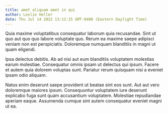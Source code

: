 ```yaml
---
title: amet aliquam amet in qui
author: Leslie Heller
date: Thu Jul 14 2022 13:12:15 GMT-0400 (Eastern Daylight Time)
---
```

Quia maxime voluptatibus consequatur laborum quia recusandae. Sint ut quo aut quo quo labore voluptate quo. Rerum ea maxime saepe adipisci veniam non est perspiciatis. Doloremque numquam blanditiis in magni ut quam eligendi.

 Ipsa delectus debitis. Ab ad nisi aut eum blanditiis voluptatem molestias earum molestiae. Consequatur omnis ipsam ut delectus qui ipsum. Facere et autem quia dolorem voluptas sunt. Pariatur rerum quisquam nisi a eveniet ipsam odio aliquam.

 Natus enim deserunt saepe provident ut beatae sint eos sunt. Aut aut vero doloremque maiores ipsum. Consequuntur voluptatem iure deserunt explicabo fuga sunt quam accusantium voluptatem. Molestiae repudiandae aperiam eaque. Assumenda cumque sint autem consequatur eveniet magni ut ea.